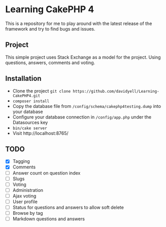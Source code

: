 # Learning CakePHP 4
This is a repository for me to play around with the latest release of the framework and try to find bugs and issues.

## Project
This simple project uses Stack Exchange as a model for the project. Using questions, answers, comments and voting.

## Installation
* Clone the project `git clone https://github.com/davidyell/Learning-CakePHP4.git`
* `composer install`
* Copy the database file from `/config/schema/cakephp4testing.dump` into your database
* Configure your database connection in `/config/app.php` under the Datasources key 
* `bin/cake server`
* Visit http://localhost:8765/

## TODO
- [x] Tagging
- [x] Comments
- [ ] Answer count on question index
- [ ] Slugs
- [ ] Voting
- [ ] Administration
- [ ] Ajax voting
- [ ] User profile
- [ ] Status for questions and answers to allow soft delete
- [ ] Browse by tag
- [ ] Markdown questions and answers
